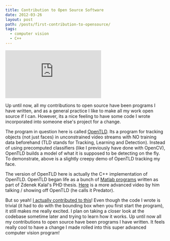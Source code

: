 ```yaml
---
title: Contribution to Open Source Software
date: 2012-03-26
layout: post
path: /posts/first-contribution-to-opensource/
tags: 
  - computer vision
  - C++
---
```



<div class="media-container">

<iframe src="http://www.youtube.com/embed/gLsdHmCKoEw" frameborder="0" allowfullscreen></iframe>

</div>

Up until now, all my contributions to open source have been programs I have written, and as a general practice I like to make all my work open source if I can. However, its a nice feeling to have some code I wrote incorporated into someone else's project for a change.

The program in question here is called [OpenTLD](https://github.com/gnebehay/OpenTLD). Its a program for tracking objects (not just faces) in unconstrained video streams with NO training data beforehand (TLD stands for Tracking, Learning and Detection). Instead of using precomputed classifiers (like I previously have done with OpenCV), OpenTLD builds a model of what it is supposed to be detecting on the fly. To demonstrate, above is a slightly creepy demo of OpenTLD tracking my face.

<span class="more"></span>

The version of OpenTLD here is actually the C++ implementation of OpenTLD. OpenTLD began life as a bunch of [Matlab programs](https://github.com/zk00006/OpenTLD) written as part of Zdenek Kalal's PHD thesis. [Here](http://www.youtube.com/watch?v=1GhNXHCQGsM) is a more advanced video by him talking / showing off OpenTLD (he calls it Predator).

But so yeah! [I actually contributed to this](https://github.com/gnebehay/OpenTLD/pull/11)! Even though the code I wrote is trivial (it had to do with the bounding box when you first start the program), it still makes me really excited. I plan on taking a closer look at the codebase sometime later and trying to learn how it works. Up until now all my contributions to open source have been programs I have written. It feels really cool to have a change I made rolled into this super advanced computer vision program! 
